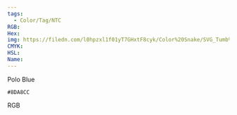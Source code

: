 ```yaml
---
tags:
  - Color/Tag/NTC
RGB:
Hex:
img: https://filedn.com/l0hpzxl1f01yT7GHxtF8cyk/Color%20Snake/SVG_Tumb%20Mass%20No%20Name/8DA8CC.svg
CMYK:
HSL:
Name:
---
```

Polo Blue
```palette
#8DA8CC
```
RGB
